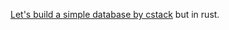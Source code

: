 [Let's build a simple database by cstack](https://cstack.github.io/db_tutorial/parts/part1.html) but in rust.
